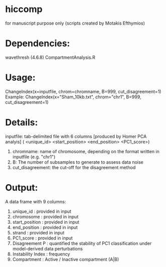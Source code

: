 # hiccomp
for manuscript purpose only (scripts created by Motakis Efthymios)

# Dependencies:
wavethresh (4.6.8)
CompartmentAnalysis.R
 
# Usage:
ChangeIndex(x=inputfile, chrom=chromname, B=999, cut_disagreement=1)
Example:
ChangeIndex(x="Sham_10kb.txt", chrom="chr1", B=999, cut_disagreement=1)

# Details:
inputfile: tab-delimited file with 6 columns [produced by Homer PCA analyis] ( <unique_id> <chromosome> <start_position> <end_position> <strand> <PC1_score>)
1. chromname: name of chromosome, depending on the format written in inputfile (e.g. "chr1")
2. B: The number of subsamples to generate to assess data noise
3. cut_disagreement: the cut-off for the disagreement method


# Output:
A data frame with 9 columns:
1. unique_id : provided in input
2. chromosome : provided in input
3. start_position : provided in input
4. end_position : provided in input
5. strand : provided in input
6. PC1_score : provided in input
7. Disagreement P : quantified the stability of PC1 classification under model-derived data perturbations
8. Instability Index : frequency 
9. Compartment : Active / Inactive compartment (A|B)

